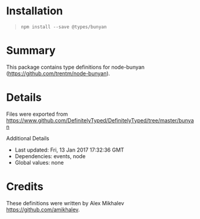 # Installation
> `npm install --save @types/bunyan`

# Summary
This package contains type definitions for node-bunyan (https://github.com/trentm/node-bunyan).

# Details
Files were exported from https://www.github.com/DefinitelyTyped/DefinitelyTyped/tree/master/bunyan

Additional Details
 * Last updated: Fri, 13 Jan 2017 17:32:36 GMT
 * Dependencies: events, node
 * Global values: none

# Credits
These definitions were written by Alex Mikhalev <https://github.com/amikhalev>.
